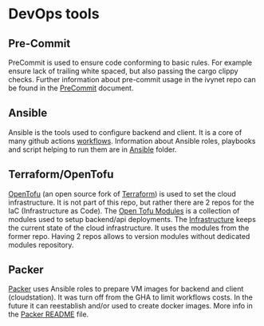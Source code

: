 # DevOps tools

## Pre-Commit
PreCommit is used to ensure code conforming to basic rules.
For example ensure lack of trailing white spaced, but also passing the cargo clippy checks.
Further information about pre-commit usage in the ivynet repo can be found in the [PreCommit](./PreCommit.md) document.

## Ansible

Ansible is the tools used to configure backend and client.
It is a core of many github actions [workflows](github/workflows).
Information about Ansible roles, playbooks and script helping to run them are in [Ansible](ansible/README.md) folder.


## Terraform/OpenTofu

[OpenTofu](https://opentofu.org/) (an open source fork of [Terraform](https://www.terraform.io/)) is used to set the cloud infrastructure.
It is not part of this repo, but rather there are 2 repos for the IaC (Infrastructure as Code).
The [Open Tofu Modules](https://github.com/ivy-net/otofu-modules) is a collection of modules used to setup backend/api deployments.
The [Infrastructure](https://github.com/ivy-net/infra) keeps the current state of the cloud infrastructure.
It uses the modules from the former repo.
Having 2 repos allows to version modules without dedicated modules repository.

## Packer

[Packer](https://www.packer.io/) uses Ansible roles to prepare VM images for backend and client (cloudstation).
It was turn off from the GHA to limit workflows costs.
In the future it can reestablish and/or used to create docker images.
More info in the [Packer README](packer/README.md) file.

